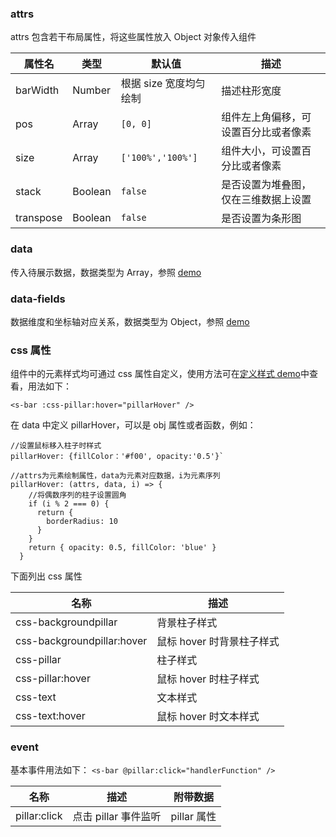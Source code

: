 ### attrs

attrs 包含若干布局属性，将这些属性放入 Object 对象传入组件

| 属性名    | 类型    | 默认值                 | 描述                                 |
| --------- | ------- | ---------------------- | ------------------------------------ |
| barWidth  | Number  | 根据 size 宽度均匀绘制 | 描述柱形宽度                         |
| pos       | Array   | `[0, 0]`               | 组件左上角偏移，可设置百分比或者像素 |
| size      | Array   | `['100%','100%']`      | 组件大小，可设置百分比或者像素       |
| stack     | Boolean | `false`                | 是否设置为堆叠图，仅在三维数据上设置 |
| transpose | Boolean | `false`                | 是否设置为条形图                     |

### data

传入待展示数据，数据类型为 Array，参照 [demo](#/demo/bar/default)

### data-fields

数据维度和坐标轴对应关系，数据类型为 Object，参照 [demo](#/demo/bar/default)

### css 属性

组件中的元素样式均可通过 css 属性自定义，使用方法可在[定义样式 demo](#/demo/bar/style)中查看，用法如下：

`<s-bar :css-pillar:hover="pillarHover" />`

在 data 中定义 pillarHover，可以是 obj 属性或者函数，例如：

```
//设置鼠标移入柱子时样式
pillarHover: {fillColor：'#f00', opacity:'0.5'}`

//attrs为元素绘制属性，data为元素对应数据，i为元素序列
pillarHover: (attrs, data, i) => {
    //将偶数序列的柱子设置圆角
    if (i % 2 === 0) {
      return {
        borderRadius: 10
      }
    }
    return { opacity: 0.5, fillColor: 'blue' }
  }
```

下面列出 css 属性

| 名称                       | 描述                      |
| -------------------------- | ------------------------- |
| css-backgroundpillar       | 背景柱子样式              |
| css-backgroundpillar:hover | 鼠标 hover 时背景柱子样式 |
| css-pillar                 | 柱子样式                  |
| css-pillar:hover           | 鼠标 hover 时柱子样式     |
| css-text                   | 文本样式                  |
| css-text:hover             | 鼠标 hover 时文本样式     |

### event

基本事件用法如下：
`<s-bar @pillar:click="handlerFunction" />`

| 名称         | 描述                 | 附带数据    |
| ------------ | -------------------- | ----------- |
| pillar:click | 点击 pillar 事件监听 | pillar 属性 |
